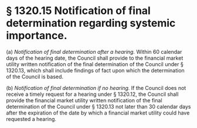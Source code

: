 # § 1320.15   Notification of final determination regarding systemic importance.

(a) *Notification of final determination after a hearing.* Within 60 calendar days of the hearing date, the Council shall provide to the financial market utility written notification of the final determination of the Council under § 1320.13, which shall include findings of fact upon which the determination of the Council is based.


(b) *Notification of final determination if no hearing.* If the Council does not receive a timely request for a hearing under § 1320.12, the Council shall provide the financial market utility written notification of the final determination of the Council under § 1320.13 not later than 30 calendar days after the expiration of the date by which a financial market utility could have requested a hearing.




